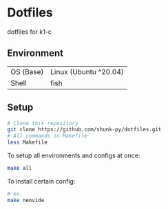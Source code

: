 # Dotfiles

dotfiles for k1-c

## Environment
| | |
|---|-----|
|OS (Base)|Linux (Ubuntu ^20.04)|
|Shell| fish|

## Setup
```bash
# Clone this repository
git clone https://github.com/shunk-py/dotfiles.git
# All commands in Makefile
less Makefile
```
To setup all environments and configs at once:
```bash
make all
```
To install certain config:
```bash
# ex.
make neovide
```
